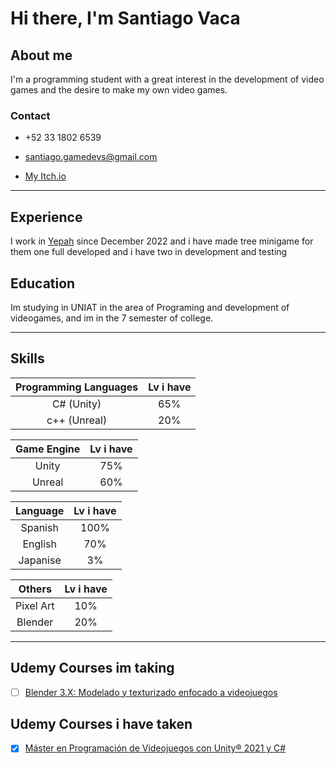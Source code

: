 # Hi there, I'm Santiago Vaca
  

## About me
I'm a programming student with a great interest in the development of video games and the desire to make my own video games.

### Contact 

- +52 33 1802 6539
- santiago.gamedevs@gmail.com

- [My Itch.io](https://vaca-games.itch.io)
---

## Experience 
I work in [Yepah](https://yepah.com) since December 2022 and i have made tree minigame for them one full developed and i have two in development and testing

## Education
Im studying in UNIAT in the area of Programing and development of videogames, and im in the 7 semester of college.

---

## Skills

| Programming Languages | Lv i have |
| :----: | :----: |
| C# (Unity)   | 65% |
| c++ (Unreal)  | 20% |


| Game Engine | Lv i have |
| :----: | :----: |
| Unity  | 75% |
| Unreal  | 60% |

| Language | Lv i have |
| :----: | :----: |
| Spanish  | 100% |
| English | 70% |
| Japanise | 3% |

| Others | Lv i have |
| :----: | :----: |
| Pixel Art  | 10% |
| Blender  | 20% |

---

## Udemy Courses im taking

- [ ] [Blender 3.X: Modelado y texturizado enfocado a videojuegos](https://www.udemy.com/share/101qsU3@BEsi7S18rl7tWSjq4jPVju3Emtvv_bsoPm_MkOMLi6zu6jIpS2Wz42I22idJzqQBuQ==/)

## Udemy Courses i have taken
    
- [x] [Máster en Programación de Videojuegos con Unity® 2021 y C#](https://www.udemy.com/share/1013eQ3@uYJnye74z7rZ8H0SR_yLvB2V55MXcsmVxaJarZrCu3YyZ5oUy08iXgBhwy--pVZCUg==/)
